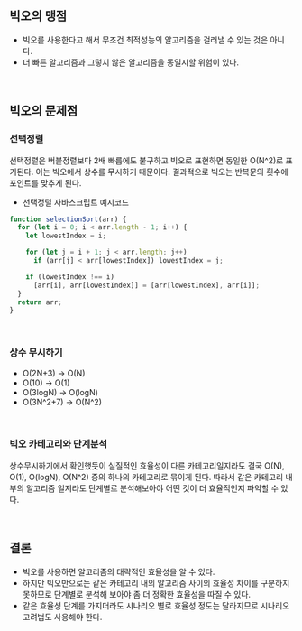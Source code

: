 ## 빅오의 맹점

- 빅오를 사용한다고 해서 무조건 최적성능의 알고리즘을 걸러낼 수 있는 것은 아니다.
- 더 빠른 알고리즘과 그렇지 않은 알고리즘을 동일시할 위험이 있다.

<br>

## 빅오의 문제점

### 선택정렬

선택정렬은 버블정렬보다 2배 빠름에도 불구하고 빅오로 표현하면 동일한 O(N^2)로 표기된다. 이는 빅오에서 상수를 무시하기 때문이다. 결과적으로 빅오는 반복문의 횟수에 포인트를 맞추게 된다.

- 선택정렬 자바스크립트 예시코드

```jsx
function selectionSort(arr) {
  for (let i = 0; i < arr.length - 1; i++) {
    let lowestIndex = i;

    for (let j = i + 1; j < arr.length; j++)
      if (arr[j] < arr[lowestIndex]) lowestIndex = j;

    if (lowestIndex !== i)
      [arr[i], arr[lowestIndex]] = [arr[lowestIndex], arr[i]];
  }
  return arr;
}
```

<br>

### 상수 무시하기

- O(2N+3) → O(N)
- O(10) → O(1)
- O(3logN) → O(logN)
- O(3N^2+7) → O(N^2)

<br>

### 빅오 카테고리와 단계분석

상수무시하기에서 확인했듯이 실질적인 효율성이 다른 카테고리일지라도 결국 O(N), O(1), O(logN), O(N^2) 중의 하나의 카테고리로 묶이게 된다. 따라서 같은 카테고리 내부의 알고리즘 일지라도 단계별로 분석해보아야 어떤 것이 더 효율적인지 파악할 수 있다.

<br>

## 결론

- 빅오를 사용하면 알고리즘의 대략적인 효율성을 알 수 있다.
- 하지만 빅오만으로는 같은 카테고리 내의 알고리즘 사이의 효율성 차이를 구분하지 못하므로 단계별로 분석해 보아야 좀 더 정확한 효율성을 따질 수 있다.
- 같은 효율성 단계를 가지더라도 시나리오 별로 효율성 정도는 달라지므로 시나리오 고려법도 사용해야 한다.
